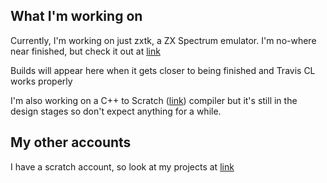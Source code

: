 ## What I'm working on

Currently, I'm working on just zxtk, a ZX Spectrum emulator. I'm no-where near finished, but check it out at [link](https://github.com/icecream95/zxtk)

Builds will appear here when it gets closer to being finished and Travis CL works properly

I'm also working on a C++ to Scratch ([link](https://scratch.mit.edu)) compiler but it's still in the design stages so don't expect anything for a while.

## My other accounts

I have a scratch account, so look at my projects at [link](https://scratch.mit.edu/users/Icecream95/)
